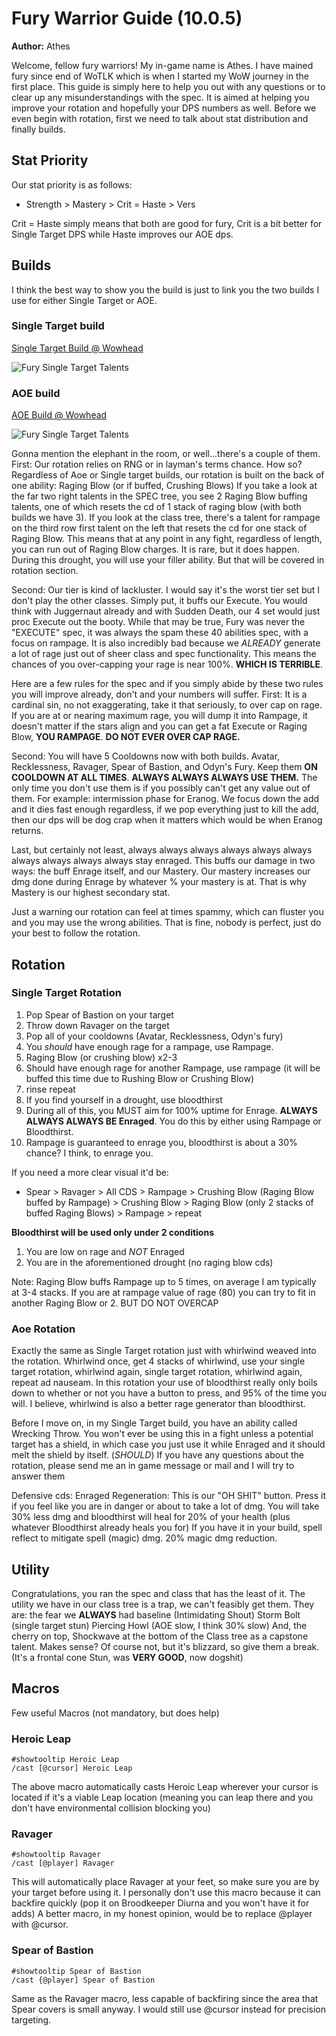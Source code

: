 # Fury Warrior Guide (10.0.5)

**Author:** Athes
										
Welcome, fellow fury warriors! My in-game name is Athes. I have mained fury since end of WoTLK which is when I started my WoW journey in the first place.
This guide is simply here to help you out with any questions or to clear up any misunderstandings with the spec. It is aimed at helping you improve your rotation and hopefully your DPS numbers as well.
Before we even begin with rotation, first we need to talk about stat distribution and finally builds.

## Stat Priority

Our stat priority is as follows:

- Strength > Mastery > Crit = Haste > Vers

Crit = Haste simply means that both are good for fury, Crit is a bit better for Single Target DPS while Haste improves our AOE dps.

## Builds

I think the best way to show you the build is just to link you the two builds I use for either Single Target or AOE.

### Single Target build

[Single Target Build @ Wowhead](https://www.wowhead.com/talent-calc/warrior/fury/DAQEERUVFEJUFQphEQEBAPVURVUBVEBRKFEUEBV)

![Fury Single Target Talents](/OoFA/guides/images/fury_warrior_single_target_10_0_5.png)

### AOE build

[AOE Build @ Wowhead](https://www.wowhead.com/talent-calc/warrior/fury/DAQEERUUFEFUVRphEQEBBPVURFUBVUBFKFEUEBV)

![Fury Single Target Talents](/OoFA/guides/images/fury_warrior_aoe_10_0_5.png)

Gonna mention the elephant in the room, or well...there's a couple of them.
First: Our rotation relies on RNG or in layman's terms chance. How so? Regardless of Aoe or Single target builds, our rotation is built on the back of one ability: Raging Blow (or if buffed, Crushing Blows)
If you take a look at the far two right talents in the SPEC tree, you see 2 Raging Blow buffing talents, one of which resets the cd of 1 stack of raging blow (with both builds we have 3).
If you look at the class tree, there's a talent for rampage on the third row first talent on the left that resets the cd for one stack of Raging Blow.
This means that at any point in any fight, regardless of length, you can run out of Raging Blow charges. It is rare, but it does happen. During this drought, you will use your filler ability. But that will be covered in rotation section.

Second: Our tier is kind of lackluster. I would say it's the worst tier set but I don't play the other classes. Simply put, it buffs our Execute. You would think with Juggernaut already
and with Sudden Death, our 4 set would just proc Execute out the booty. While that may be true, Fury was never the "EXECUTE" spec, it was always the spam these 40 abilities spec, with a focus on rampage.
It is also incredibly bad because we *ALREADY* generate a lot of rage just out of sheer class and spec functionality. This means the chances of you over-capping your rage is near 100%. **WHICH IS TERRIBLE**.

Here are a few rules for the spec and if you simply abide by these two rules you will improve already, don't and your numbers will suffer.
First: It is a cardinal sin, no not exaggerating, take it that seriously, to over cap on rage. If you are at or nearing maximum rage, you will dump it into Rampage, it doesn't matter if the stars align and you can get a fat Execute or Raging Blow, **YOU RAMPAGE**.
**DO NOT EVER OVER CAP RAGE.**

Second: You will have 5 Cooldowns now with both builds. Avatar, Recklessness, Ravager, Spear of Bastion, and Odyn's Fury. Keep them **ON COOLDOWN AT ALL TIMES**. **ALWAYS ALWAYS ALWAYS USE THEM.**
The only time you don't use them is if you possibly can't get any value out of them. For example: intermission phase for Eranog. We focus down the add and it dies fast enough regardless,
if we pop everything just to kill the add, then our dps will be dog crap when it matters which would be when Eranog returns.

Last, but certainly not least, always always always always always always always always always always stay enraged. This buffs our damage in two ways: the buff Enrage itself, and our Mastery.
Our mastery increases our dmg done during Enrage by whatever % your mastery is at. That is why Mastery is our highest secondary stat.

Just a warning our rotation can feel at times spammy, which can fluster you and you may use the wrong abilities.
That is fine, nobody is perfect, just do your best to follow the rotation.

## Rotation

### Single Target Rotation

1. Pop Spear of Bastion on your target
2. Throw down Ravager on the target
3. Pop all of your cooldowns (Avatar, Recklessness, Odyn's fury)
4. You *should* have enough rage for a rampage, use Rampage.
5. Raging Blow (or crushing blow) x2-3
6. Should have enough rage for another Rampage, use rampage (it will be buffed this time due to Rushing Blow or Crushing Blow)
7. rinse repeat
8. If you find yourself in a drought, use bloodthirst
9. During all of this, you MUST aim for 100% uptime for Enrage. **ALWAYS ALWAYS ALWAYS BE Enraged**. You do this by either using Rampage or Bloodthirst.
10. Rampage is guaranteed to enrage you, bloodthirst is about a 30% chance? I think, to enrage you.

If you need a more clear visual it'd be:

* Spear > Ravager > All CDS > Rampage > Crushing Blow (Raging Blow buffed by Rampage) > Crushing Blow > Raging Blow (only 2 stacks of buffed Raging Blows) > Rampage > repeat


**Bloodthirst will be used only under 2 conditions**
1. You are low on rage and *NOT* Enraged
2. You are in the aforementioned drought (no raging blow cds)

Note: Raging Blow buffs Rampage up to 5 times, on average I am typically at 3-4 stacks. If you are at rampage value of rage (80) you can try to fit in another Raging Blow or 2. BUT DO NOT OVERCAP

### Aoe Rotation
Exactly the same as Single Target rotation just with whirlwind weaved into the rotation.
Whirlwind once, get 4 stacks of whirlwind, use your single target rotation, whirlwind again, single target rotation, whirlwind again, repeat ad nauseam.
In this rotation your use of bloodthirst really only boils down to whether or not you have a button to press, and 95% of the time you will. I believe, whirlwind is also a better rage generator than bloodthirst.

Before I move on, in my Single Target build, you have an ability called Wrecking Throw. You won't ever be using this in a fight unless a potential target has a shield, in which case you just use it while Enraged and it should melt the shield by itself. (*SHOULD*)
If you have any questions about the rotation, please send me an in game message or mail and I will try to answer them

Defensive cds:
Enraged Regeneration: This is our "OH SHIT" button. Press it if you feel like you are in danger or about to take a lot of dmg. You will take 30% less dmg and bloodthirst will heal for 20% of your health (plus whatever Bloodthirst already heals you for)
If you have it in your build, spell reflect to mitigate spell (magic) dmg. 20% magic dmg reduction.

## Utility

Congratulations, you ran the spec and class that has the least of it. The utility we have in our class tree is a trap, we can't feasibly get them. They are:
the fear we **ALWAYS** had baseline (Intimidating Shout)
Storm Bolt (single target stun)
Piercing Howl (AOE slow, I think 30% slow)
And, the cherry on top, Shockwave at the bottom of the Class tree as a capstone talent. Makes sense? Of course not, but it's blizzard, so give them a break. (It's a frontal cone Stun, was **VERY GOOD**, now dogshit)

## Macros

Few useful Macros (not mandatory, but does help)

### Heroic Leap
```
#showtooltip Heroic Leap
/cast [@cursor] Heroic Leap
```

The above macro automatically casts Heroic Leap wherever your cursor is located if it's a viable Leap location (meaning you can leap there and you don't have environmental collision blocking you)

### Ravager

```
#showtooltip Ravager
/cast [@player] Ravager
```

This will automatically place Ravager at your feet, so make sure you are by your target before using it. I personally don't use this macro because it can backfire quickly (pop it on Broodkeeper Diurna and you won't have it for adds)
A better macro, in my honest opinion, would be to replace @player with @cursor.

### Spear of Bastion

```
#showtooltip Spear of Bastion
/cast {@player] Spear of Bastion
```

Same as the Ravager macro, less capable of backfiring since the area that Spear covers is small anyway. I would still use @cursor instead for precision targeting.


